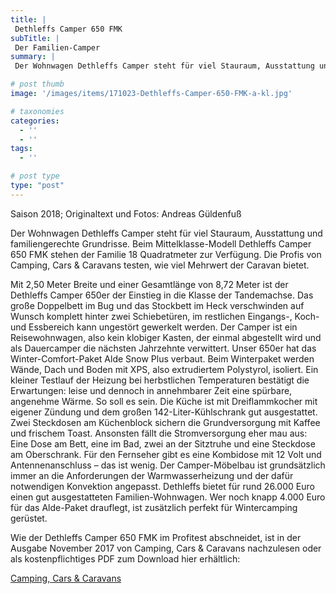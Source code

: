 ```yaml
---
title: |
 Dethleffs Camper 650 FMK
subTitle: |
 Der Familien-Camper
summary: |
 Der Wohnwagen Dethleffs Camper steht für viel Stauraum, Ausstattung und familiengerechte Grundrisse. Beim Mittelklasse-Modell Dethleffs Camper 650 FMK stehen der Familie 18 Quadratmeter zur Verfügung. Die Profis von Camping, Cars & Caravans testen, wie viel Mehrwert der Caravan bietet.

# post thumb
image: '/images/items/171023-Dethleffs-Camper-650-FMK-a-kl.jpg'

# taxonomies
categories: 
  - ''
  - ''
tags:
  - ''

# post type
type: "post"
---
```


Saison 2018; Originaltext und Fotos: Andreas Güldenfuß  

Der Wohnwagen Dethleffs Camper steht für viel Stauraum, Ausstattung und familiengerechte Grundrisse. Beim Mittelklasse-Modell Dethleffs Camper 650 FMK stehen der Familie 18 Quadratmeter zur Verfügung. Die Profis von Camping, Cars & Caravans testen, wie viel Mehrwert der Caravan bietet.  

Mit 2,50 Meter Breite und einer Gesamtlänge von 8,72 Meter ist der Dethleffs Camper 650er der Einstieg in die Klasse der Tandemachse. Das große Doppelbett im Bug und das Stockbett im Heck verschwinden auf Wunsch komplett hinter zwei Schiebetüren, im restlichen Eingangs-, Koch- und Essbereich kann ungestört gewerkelt werden. Der Camper ist ein Reisewohnwagen, also kein klobiger Kasten, der einmal abgestellt wird und als Dauercamper die nächsten Jahrzehnte verwittert. Unser 650er hat das Winter-Comfort-Paket Alde Snow Plus verbaut. Beim Winterpaket werden Wände, Dach und Boden mit XPS, also extrudiertem Polystyrol, isoliert. Ein kleiner Testlauf der Heizung bei herbstlichen Temperaturen bestätigt die Erwartungen: leise und dennoch in annehmbarer Zeit eine spürbare, angenehme Wärme. So soll es sein. Die Küche ist mit Dreiflammkocher mit eigener Zündung und dem großen 142-Liter-Kühlschrank gut ausgestattet. Zwei Steckdosen am Küchenblock sichern die Grundversorgung mit Kaffee und frischem Toast. Ansonsten fällt die Stromversorgung eher mau aus: Eine Dose am Bett, eine im Bad, zwei an der Sitztruhe und eine Steckdose am Oberschrank. Für den Fernseher gibt es eine Kombidose mit 12 Volt und Antennenanschluss – das ist wenig. Der Camper-Möbelbau ist grundsätzlich immer an die Anforderungen der Warmwasserheizung und der dafür notwendigen Konvektion angepasst. Dethleffs bietet für rund 26.000 Euro einen gut ausgestatteten Familien-Wohnwagen. Wer noch knapp 4.000 Euro für das Alde-Paket drauflegt, ist zusätzlich perfekt für Wintercamping gerüstet.  

Wie der Dethleffs Camper 650 FMK im Profitest abschneidet, ist in der Ausgabe November 2017 von Camping, Cars & Caravans nachzulesen oder als kostenpflichtiges PDF zum Download hier erhältlich:  

[Camping, Cars & Caravans](http://camping-cars-caravans.de)  